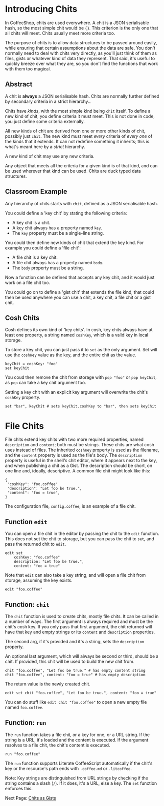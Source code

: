 # Introducing Chits

In CoffeeShop, chits are used everywhere. A chit is a JSON serialisable hash, so the
most simple chit would be `{}`. This criterion is the only one that all chits will
meet. Chits usually meet more criteria too.

The purpose of chits is to allow data structures to be passed around easily, while
ensuring that certain assumptions about the data are safe. You don't normally need to
deal with chits very directly, as you'll just think of them as files, gists or whatever
kind of data they represent. That said, it's useful to quickly breeze over what they are,
so you don't find the functions that work with them too magical.

## Abstract

A chit is **always** a JSON serialisable hash. Chits are normally further defined by
secondary criteria in a strict hierarchy...

Chits have *kinds*, with the most simple kind being `chit` itself. To define a new
kind of chit, you define criteria it must meet. This is not done in code, you just
define some criteria externally.

All new kinds of chit are derived from one or more other kinds of chit, possibly just
`chit`. The new kind must meet *every* criteria of *every one* of the kinds that it
extends. It can not redefine something it inherits; this is what's meant here by a
*strict* hierarchy.

A new kind of chit may use any new criteria.

Any object that meets all the criteria for a given kind is of that kind, and can be
used wherever that kind can be used. Chits are duck typed data structures.

## Classroom Example

Any hierarchy of chits starts with `chit`, defined as a JSON serialisable hash.

You could define a 'key chit' by stating the following criteria:

- A key chit is a chit.
- A key chit always has a property named `key`.
- The `key` property must be a single-line string.

You could then define new kinds of chit that extend the key kind. For example you
could define a 'file chit':

- A file chit is a key chit.
- A file chit always has a property named `body`.
- The `body` property must be a string.

Now a function can be defined that accepts any key chit, and it would just work on
a file chit too.

You could go on to define a 'gist chit' that extends the file kind, that could then
be used anywhere you can use a chit, a key chit, a file chit or a gist chit.

## Cosh Chits

Cosh defines its own kind of 'key chits'. In cosh, key chits always have at least one
property, a string named `coshKey`, which is a valid key in local storage.

To store a key chit, you can just pass it to `set` as the only argument. Set will use
the `coshKey` value as the key, and the entire chit as the value.

    keyChit = coshKey: "foo"
    set keyChit

You coud then remove the chit from storage with `pop "foo"` or `pop keyChit`,
as `pop` can take a key chit argument too.

Setting a key chit with an explicit key argument will overwrite the chit's `coshKey`
property.

    set "bar", keyChit # sets keyChit.coshKey to "bar", then sets keyChit

# File Chits

File chits extend key chits with two more required properties, named `description` and
`content`; both must be strings. These chits are what cosh uses instead of files. The
inherited `coshKey` property is used as the filename, and the `content` property is used
as the file's body. The `description` property is useful in the shell's chit editor, where
it appears next to the key, and when publishing a chit as a Gist. The description should
be short, on one line and, ideally, descriptive. A common file chit might look like this:

    {
     "coshKey": "foo.coffee"
     "description": "Let foo be true.",
     "content": "foo = true",
    }

The configuration file, `config.coffee`, is an example of a file chit.

## Function `edit`

You can open a file chit in the editor by passing the chit to the `edit` function.
This does not set the chit to storage, but you can pass the chit to `set`, and pass
the returned chit to `edit`.

    edit set
        coshKey: "foo.coffee"
        description: "Let foo be true.",
        content: "foo = true"

Note that `edit` can also take a key string, and will open a file chit from storage,
assuming the key exists.

    edit "foo.coffee"

## Function: `chit`

The `chit` function is used to create chits, mostly file chits. It can be called in a
number of ways. The first argument is always required and must be the chit's cosh key.
If you only pass that first argument, the chit returned will have that key and empty
strings or its `content` and `description` properties.

The second arg, if it's provided and it's a string, sets the `description`
property.

An optional last argument, which will always be second or third, should be a chit.
If provided, this chit will be used to build the new chit from.

    chit "foo.coffee", "Let foo be true." # has empty content string
    chit "foo.coffee", content: "foo = true" # has empty description

The return value is the newly created chit.

    edit set chit "foo.coffee", "Let foo be true.", content: "foo = true"

You can do stuff like `edit chit "foo.coffee"` to open a new empty file named
`foo.coffee`.

## Function: `run`

The `run` function takes a file chit, or a key for one, or a URL string. If the
string is a URL, it's loaded and the content is executed. If the argument resolves to a
file chit, the chit's content is executed.

    run "foo.coffee"

The `run` function supports Literate CoffeeScript automatically if the chit's key or the
resource's path ends with `.coffee.md` or `.litcoffee`.

Note: Key strings are distinguished from URL strings by checking if the string contains a
slash (`/`). If it does, it's a URL, else a key. The `set` function enforces this.

Next Page: [Chits as Gists](/docs/book/cosh_gists.md)
